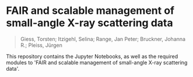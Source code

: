 # FAIR and scalable management of small-angle X-ray scattering data

> Giess, Torsten; Itzigehl, Selina; Range, Jan Peter; Bruckner, Johanna R.; Pleiss, Jürgen

This repository contains the Jupyter Notebooks, as well as the required modules to 'FAIR and scalable management of small-angle X-ray scattering data'.
